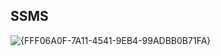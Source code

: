 ## SSMS

![{FFF06A0F-7A11-4541-9EB4-99ADBB0B71FA}](https://github.com/user-attachments/assets/e4f3efe3-9d20-4d72-adda-233ae30f7f30)

